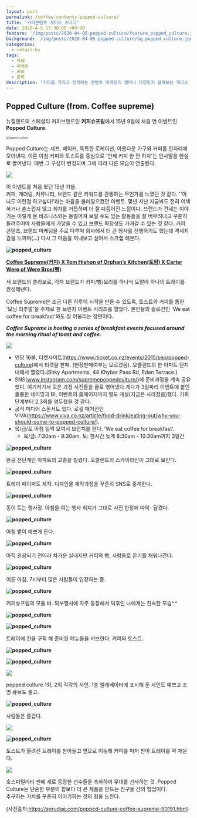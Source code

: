 ```yaml
---
layout: post
permalink: /coffee-contents-popped-culture/
title: '커피콘텐츠 케이스 스터디'
date: 2020-4-5 17:30:00 +09:00
feature: '/img/posts/2020-04-05-popped-culture/feature_popped_culture.jpg'
background: '/img/posts/2020-04-05-popped-culture/bg_popped_culture.jpg'
categories:
  - retail-bx
tags:
  - 카페
  - 마케팅
  - 커피
  - 문화
description: '커피를 가지고 전개하는 콘텐츠 마케팅이 얼마나 다양한지 살펴보는 케이스 스터디. 뉴질랜드 커피 슈프림의 커피로 여는 아침 시리즈.'
---
```


## Popped Culture (from. Coffee supreme)

뉴질랜드의 스페셜티 커피브랜드인 **커피슈프림**에서 15년 9월에 처음 연 이벤트인 **Popped Culture**.

<img src="https://mediacdn.grabone.co.nz/asset/fsTtAavE8l/box=615x0" alt="popped_culture" style="zoom:50%;"/>

Popped Culture는 셰프, 베이커, 독특한 로케이션, 아름다운 가구와 커피를 한자리에 모아낸다. 이른 아침 커피와 토스트를 중심으로 '언제 커피 한 잔 하자'는 인사말을 현실로 끌어낸다. 매번 그 구성이 변경되며 그에 따라 다른 모습이 연출된다.

<img src="https://331mrnu3ylm2k3db3s1xd1hg-wpengine.netdna-ssl.com/wp-content/uploads/2015/11/Sprudge-PoppedCultureXCoffeeSupreme-AbigailGranbery-Popped_Culture_2_Seating_Area_Simon_Moore_03.jpg">

이 이벤트를 처음 봤던 15년 가을.<br>커피, 게더링, 커뮤니티, 브랜드 같은 키워드를 관통하는 무언가를 느꼈던 것 같다. ''아 나도 이런걸 하고싶다!'라는 마음을 불러일으켰던 이벤트. 몇년 지난 지금봐도 전혀 어색하거나 촌스럽지 않고 회차를 거듭하며 더 잘 다듬어진 느낌이다. 브랜드가 건네는 이야기는 이렇게 본 비즈니스와는 동떨어져 보일 수도 있는 활동들을 잘 버무려내고 꾸준히 들려주어야 사람들에게 가닿을 수 있고 브랜드 확장성도 가져갈 수 있는 것 같다. 커피 콘텐츠, 브랜드 마케팅을 주로 다루며 회사에서 더 큰 행사를 진행하기도 했는데 격세지감을 느끼며(...) 다시 그 마음을 꺼내보고 싶어서 스크랩 해본다.

**![popped_culture](../img/posts/2020-04-05-popped-culture/10.png)**

 **<u>Coffee Supreme(커피) X Tom Hishon of Orphan’s Kitchen(토핑) X Carter Were of Were Bros(빵)</u>**<br>

세 브랜드의 콜라보로, 각자 브랜드가 커피/빵/요리를 하나씩 도맡아 하나의 트레이를 완성해낸다.

Coffee Supreme은 조금 다른 하루의 시작을 만들 수 있도록, 토스트와 커피를 통한 '모닝 리추얼'을 주제로 한 브런치 이벤트 시리즈를 열었다. 본인들의 슬로건인 'We eat coffee for breakfast'와도 잘 어울리는 장면이다. 

***Coffee Supreme is hosting a series of breakfast events focused around the morning ritual of toast and coffee.***

<img src="https://331mrnu3ylm2k3db3s1xd1hg-wpengine.netdna-ssl.com/wp-content/uploads/2015/11/Sprudge-PoppedCultureXCoffeeSupreme-AbigailGranbery-Popped_Culture_2_Cafeteria_Tray_Coffee_Supreme_01.jpg">

- 인당 16불, 티켓사이트(https://www.iticket.co.nz/events/2015/sep/popped-culture)에서 티켓을 판매. (현장판매여부는 모르겠음). 오클랜드의 한 아파트 단지 내에서 열렸다.(Shky Apartments, 44 Khyber Pass Rd, Eden Terrace.)
- SNS(www.instagram.com/supremepoppedculture/)에 준비과정을 계속 공유했다. 여기저기서 모은 과정 사진들을 글로 엮어냈다.게다가 3일짜리 이벤트에 붙인 훌륭한 네이밍과 BI, 이벤트의 홈페이지까지 별도 개설(지금은 사라졌음)했다. 기획단계부터 2,3회를 염두했을 것 같다.
- 공식 미디어 스폰서도 있다. 로컬 매거진인 VIVA(https://www.viva.co.nz/article/food-drink/eating-out/why-you-should-come-to-popped-culture/).
- 목/금/토 아침 일찍 모여서 브런치를 한다. 'We eat coffee for breakfast'.
  - 목/금: 7:30am - 9:30am, 토: 한시간 늦게 8:30am - 10:30am까지 3일간

**![popped_culture](../img/posts/2020-04-05-popped-culture/1.png)**

완공 전단계인 아파트의 고층을 빌렸다. 오클랜드의 스카이라인이 그대로 보인다.

**![popped_culture](../img/posts/2020-04-05-popped-culture/2.png)**

트레이 페이퍼도 제작. 디자인물 제작과정을 꾸준히 SNS로 중계한다.

**![popped_culture](../img/posts/2020-04-05-popped-culture/3.png)**

동이 트는 행사장. 아침을 여는 행사 취지가 그대로 사진 한장에 따악- 담겼다.

**![popped_culture](../img/posts/2020-04-05-popped-culture/4.png)**

아침 볕이 예쁘게 든다.

**![popped_culture](../img/posts/2020-04-05-popped-culture/5.png)**

아직 완공되기 전이라 차가운 실내지만 커피와 빵, 사람들로 온기를 채워나간다. 

**![popped_culture](../img/posts/2020-04-05-popped-culture/6.png)**

이른 아침, 7시부터 많은 사람들이 입장하는 중.

**![popped_culture](../img/posts/2020-04-05-popped-culture/7.png)**

커피슈프림의 모듈 바. 외부행사에 자주 등장해서 덕후인 나에게는 친숙한 모습^.^

**![popped_culture](../img/posts/2020-04-05-popped-culture/8.png)**

**![popped_culture](../img/posts/2020-04-05-popped-culture/9.png)**

트레이에 칸을 구획 해 준비된 메뉴들을 서브한다. 커피와 토스트.



**![popped_culture](../img/posts/2020-04-05-popped-culture/15.png)**



**![popped_culture](../img/posts/2020-04-05-popped-culture/11.png)**

<img src="https://331mrnu3ylm2k3db3s1xd1hg-wpengine.netdna-ssl.com/wp-content/uploads/2015/11/Sprudge-PoppedCultureXCoffeeSupreme-AbigailGranbery-Popped_Culture_2_Light_Cube_Simon_Moore_02.jpg">

popped culture 1회, 2회 각각의 사인. 1층 엘레베이터에 표시해 둔 사인도 예쁘고 조명 큐브도 좋고.



**![popped_culture](../img/posts/2020-04-05-popped-culture/12.png)**

사람들은 즐겁다.

<img src="https://331mrnu3ylm2k3db3s1xd1hg-wpengine.netdna-ssl.com/wp-content/uploads/2015/11/Sprudge-PoppedCultureXCoffeeSupreme-AbigailGranbery-Popped_Culture_2_Savoury_Toast_Simon_Moore_06.jpg">

**![popped_culture](../img/posts/2020-04-05-popped-culture/13.png)**

토스트가 올려진 트레이를 받아들고 옆으로 이동해 커피를 마저 받아 트레이를 꽉 채운다.

<img src="https://331mrnu3ylm2k3db3s1xd1hg-wpengine.netdna-ssl.com/wp-content/uploads/2015/11/Sprudge-PoppedCultureXCoffeeSupreme-AbigailGranbery-Popped_Culture_2_Seating_Area_Simon_Moore_04.jpg">

호스피털리티 씬에 새로 등장한 선수들을 축하하며 무대를 선사하는 것. Popped Culture는 단순한 부분의 합보다 더 큰 제품을 만드는 친구들 간의 협업이다. <br>추구하는 가치를 꾸준히 이야기하는 것의 힘을 느낀다. 

(사진출처:https://sprudge.com/popped-culture-coffee-supreme-90191.html)